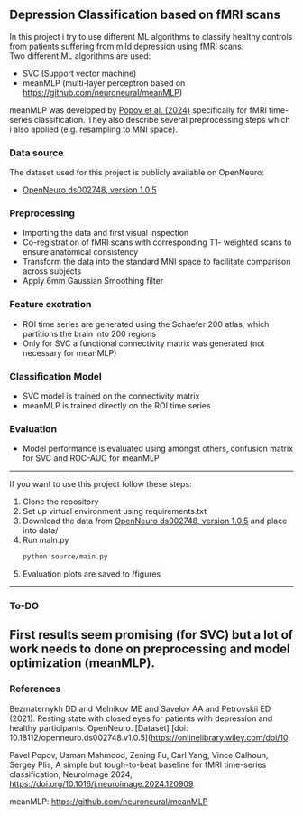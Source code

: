 ## Depression Classification based on fMRI scans

In this project i try to use different ML algorithms to classify healthy controls from patients suffering from mild depression using fMRI scans.  
Two different ML  algorithms are used:  
- SVC (Support vector machine)
- meanMLP (multi-layer perceptron based on https://github.com/neuroneural/meanMLP)  

meanMLP was developed by [Popov et al. (2024)](https://www.sciencedirect.com/science/article/pii/S1053811924004063#b19) specifically for fMRI time-series classification.
They also describe several preprocessing steps which i also applied (e.g. resampling to MNI space).


### Data source
The dataset used for this project is publicly available on OpenNeuro:  
- [OpenNeuro ds002748, version 1.0.5](https://openneuro.org/datasets/ds002748/versions/1.0.5)

### Preprocessing
- Importing the data and first visual inspection 
- Co-registration of fMRI scans with corresponding T1- weighted scans to ensure anatomical consistency
- Transform the data into the standard MNI space to facilitate comparison across subjects
- Apply 6mm Gaussian Smoothing filter

### Feature exctration
- ROI time series are generated using the Schaefer 200 atlas, which partitions the brain into 200 regions
- Only for SVC a functional connectivity matrix was generated (not necessary for meanMLP)

### Classification Model
- SVC model is trained on the connectivity matrix
- meanMLP is trained directly on the ROI time series

### Evaluation 
- Model performance is evaluated using amongst others, confusion matrix for SVC and ROC-AUC for meanMLP

---

If you want to use this project follow these steps:

1. Clone the repository  
2. Set up virtual environment using requirements.txt
3. Download the data from [OpenNeuro ds002748, version 1.0.5](https://openneuro.org/datasets/ds002748/versions/1.0.5) and place into data/ 
4. Run main.py 
    ```bash
    python source/main.py
    ```
5. Evaluation plots are saved to /figures

---
### To-DO
First results seem promising (for SVC) but a lot of work needs to done on preprocessing and model optimization (meanMLP).
---
### References

Bezmaternykh DD and Melnikov ME and Savelov AA and Petrovskii ED (2021). Resting state with closed eyes for patients with depression and healthy participants. OpenNeuro. [Dataset] [doi: 10.18112/openneuro.ds002748.v1.0.5](https://onlinelibrary.wiley.com/doi/10.

Pavel Popov, Usman Mahmood, Zening Fu, Carl Yang, Vince Calhoun, Sergey Plis,
A simple but tough-to-beat baseline for fMRI time-series classification,
NeuroImage 2024, https://doi.org/10.1016/j.neuroimage.2024.120909

meanMLP: https://github.com/neuroneural/meanMLP
